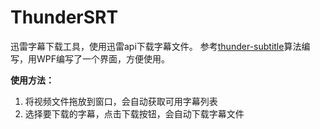 # ThunderSRT
迅雷字幕下载工具，使用迅雷api下载字幕文件。
参考[thunder-subtitle](https://github.com/weaming/thunder-subtitle)算法编写，用WPF编写了一个界面，方便使用。

**使用方法：**
 1. 将视频文件拖放到窗口，会自动获取可用字幕列表
 2. 选择要下载的字幕，点击下载按钮，会自动下载字幕文件
